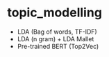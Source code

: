 # topic_modelling
* LDA (Bag of words, TF-IDF)
* LDA (n gram) + LDA Mallet
* Pre-trained BERT (Top2Vec)
